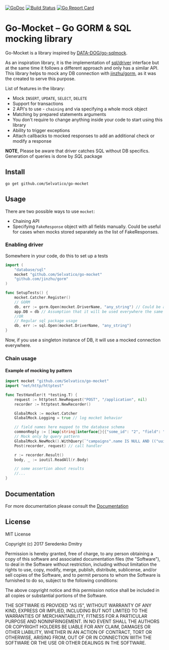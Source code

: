 [![GoDoc](https://godoc.org/github.com/Selvatico/go-mocket?status.svg)](https://godoc.org/github.com/Selvatico/go-mocket)  [![Build Status](https://travis-ci.org/Selvatico/go-mocket.svg?branch=master)](https://travis-ci.org/Selvatico/go-mocket) [![Go Report Card](https://goreportcard.com/badge/github.com/Selvatico/go-mocket)](https://goreportcard.com/report/github.com/Selvatico/go-mocket)

# Go-Mocket – Go GORM & SQL mocking library

Go-Mocket is a library inspired by [DATA-DOG/go-sqlmock](https://github.com/DATA-DOG/go-sqlmock).

As an inspiration library, it is the implementation of [sql/driver](https://godoc.org/database/sql/driver) interface but at the same time it follows a different approach and only has a similar API.
This library helps to mock any DB connection with [jinzhu/gorm](https://github.com/jinzhu/gorm), as it was the created to serve this purpose.

List of features in the library:

* Mock `INSERT`, `UPDATE`, `SELECT`, `DELETE`
* Support for transactions
* 2 API's to use - `chaining` and via specifying a whole mock object
* Matching by prepared statements arguments
* You don't require to change anything inside your code to start using this library
* Ability to trigger exceptions
* Attach callbacks to mocked responses to add an additional check or modify a response

**NOTE**, Please be aware that driver catches SQL without DB specifics. Generation of queries is done by *SQL* package

## Install

```
go get github.com/Selvatico/go-mocket
```

## Usage

There are two possible ways to use `mocket`:

* Chaining API
* Specifying `FakeResponse` object with all fields manually. Could be useful for cases when mocks stored separately as the list of FakeResponses. 

### Enabling driver

Somewhere in your code, do this to set up a tests

```go
import (
    "database/sql"
    mocket "github.com/Selvatico/go-mocket"
    "github.com/jinzhu/gorm"
)

func SetupTests() {
    mocket.Catcher.Register()
    // GORM
    db, err := gorm.Open(mocket.DriverName, "any_string") // Could be any connection string
    app.DB = db // Assumption that it will be used everywhere the same
    //OR 
    // Regular sql package usage
    db, err := sql.Open(mocket.DriverName, "any_string")
}
```

Now, if you use a singleton instance of DB, it will use a mocked connection everywhere.

### Chain usage

#### Example of mocking by pattern

```go
import mocket "github.com/Selvatico/go-mocket"
import "net/http/httptest"

func TestHandler(t *testing.T) {
    request := httptest.NewRequest("POST", "/application", nil)
    recorder := httptest.NewRecorder()

    GlobalMock := mocket.Catcher
    GlobalMock.Logging = true // log mocket behavior

    // field names here mapped to the database schema
    commonReply := []map[string]interface{}{{"some_id": "2", "field": "value"}}
    // Mock only by query pattern
    GlobalMock.NewMock().WithQuery(`"campaigns".name IS NULL AND (("uuid" = test_uuid))`).WithReply(commonReply)
    Post(recorder, request) // call handler

    r := recorder.Result()
    body, _ := ioutil.ReadAll(r.Body)

    // some assertion about results
    //...
}

```

## Documentation


For more documentation please consult the [Documentation](https://github.com/Selvatico/go-mocket/blob/master/DOCUMENTATION.md)

## License

MIT License

Copyright (c) 2017 Seredenko Dmitry

Permission is hereby granted, free of charge, to any person obtaining a copy
of this software and associated documentation files (the "Software"), to deal
in the Software without restriction, including without limitation the rights
to use, copy, modify, merge, publish, distribute, sublicense, and/or sell
copies of the Software, and to permit persons to whom the Software is
furnished to do so, subject to the following conditions:

The above copyright notice and this permission notice shall be included in all
copies or substantial portions of the Software.

THE SOFTWARE IS PROVIDED "AS IS", WITHOUT WARRANTY OF ANY KIND, EXPRESS OR
IMPLIED, INCLUDING BUT NOT LIMITED TO THE WARRANTIES OF MERCHANTABILITY,
FITNESS FOR A PARTICULAR PURPOSE AND NONINFRINGEMENT. IN NO EVENT SHALL THE
AUTHORS OR COPYRIGHT HOLDERS BE LIABLE FOR ANY CLAIM, DAMAGES OR OTHER
LIABILITY, WHETHER IN AN ACTION OF CONTRACT, TORT OR OTHERWISE, ARISING FROM,
OUT OF OR IN CONNECTION WITH THE SOFTWARE OR THE USE OR OTHER DEALINGS IN THE
SOFTWARE.
